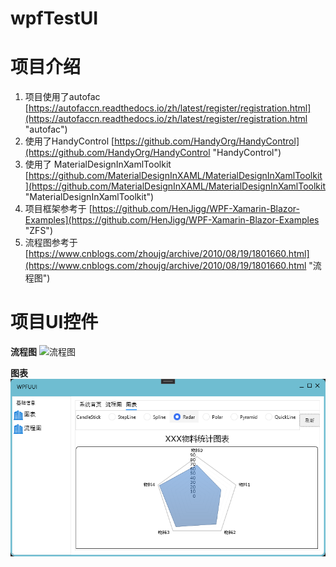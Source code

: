 
# wpfTestUI
# 项目介绍 #
1. 项目使用了autofac  [https://autofaccn.readthedocs.io/zh/latest/register/registration.html](https://autofaccn.readthedocs.io/zh/latest/register/registration.html "autofac")
2. 使用了HandyControl  [https://github.com/HandyOrg/HandyControl](https://github.com/HandyOrg/HandyControl "HandyControl")
3. 使用了 MaterialDesignInXamlToolkit [https://github.com/MaterialDesignInXAML/MaterialDesignInXamlToolkit](https://github.com/MaterialDesignInXAML/MaterialDesignInXamlToolkit "MaterialDesignInXamlToolkit")
4. 项目框架参考于 [https://github.com/HenJigg/WPF-Xamarin-Blazor-Examples](https://github.com/HenJigg/WPF-Xamarin-Blazor-Examples "ZFS")
5. 流程图参考于 [https://www.cnblogs.com/zhoujg/archive/2010/08/19/1801660.html](https://www.cnblogs.com/zhoujg/archive/2010/08/19/1801660.html "流程图")
# 项目UI控件 #
 
 
**流程图**
![流程图](https://github.com/towerDLH/wpfUI/blob/master/WpfUI/Resouce/Image/flow.jpg)

**图表** 
![图表](https://github.com/towerDLH/wpfUI/blob/master/WpfUI/Resouce/Image/charradar.png)
